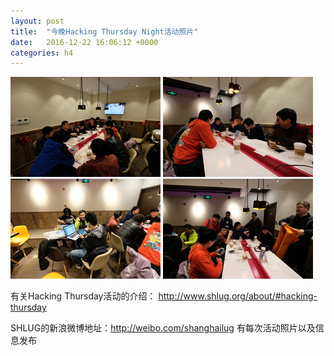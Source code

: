 ```yaml
---
layout: post
title:  "今晚Hacking Thursday Night活动照片"
date:   2016-12-22 16:06:12 +0000
categories: h4
---
```


[<img src='https://raw.githubusercontent.com/shanghailug/res2016/master/gc22.h4/gc22_2121_4800+08.240x160.jpg'>](https://raw.githubusercontent.com/shanghailug/res2016/master/gc22.h4/gc22_2121_4800+08.JPG)
[<img src='https://raw.githubusercontent.com/shanghailug/res2016/master/gc22.h4/gc22_2124_0300+08.240x160.jpg'>](https://raw.githubusercontent.com/shanghailug/res2016/master/gc22.h4/gc22_2124_0300+08.JPG)
[<img src='https://raw.githubusercontent.com/shanghailug/res2016/master/gc22.h4/gc22_2127_3700+08.240x160.jpg'>](https://raw.githubusercontent.com/shanghailug/res2016/master/gc22.h4/gc22_2127_3700+08.JPG)
[<img src='https://raw.githubusercontent.com/shanghailug/res2016/master/gc22.h4/gc22_2138_5700+08.240x160.jpg'>](https://raw.githubusercontent.com/shanghailug/res2016/master/gc22.h4/gc22_2138_5700+08.JPG)

有关Hacking Thursday活动的介绍：
http://www.shlug.org/about/#hacking-thursday

SHLUG的新浪微博地址：http://weibo.com/shanghailug 有每次活动照片以及信息发布



